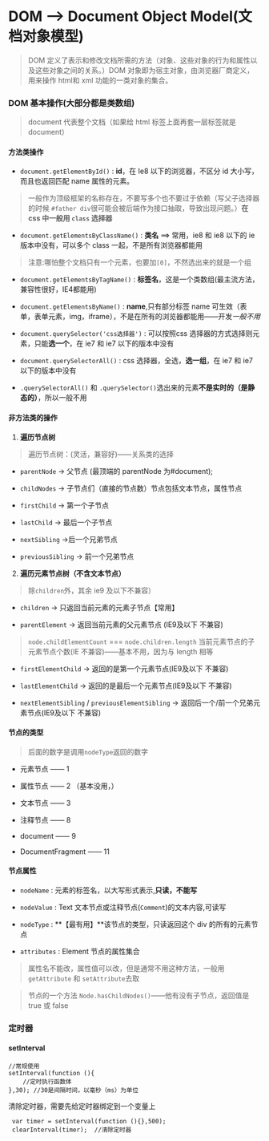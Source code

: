 #  DOM --> Document Object Model(文档对象模型)

> DOM 定义了表示和修改文档所需的方法（对象、这些对象的行为和属性以及这些对象之间的关系。）DOM 对象即为宿主对象，由浏览器厂商定义，用来操作 html和 xml 功能的一类对象的集合。

### DOM 基本操作(大部分都是类数组) 

> document 代表整个文档（如果给 html 标签上面再套一层标签就是 document）

#### 方法类操作

- `document.getElementById()` : **id**，在 Ie8 以下的浏览器，不区分 id 大小写，而且也返回匹配 name 属性的元素。

> 一般作为顶级框架的名称存在，不要写多个也不要过于依赖（写父子选择器的时候 `#father div`很可能会被后端作为接口抽取，导致出现问题。）**在 css 中一般用 `class` 选择器**


- `document.getElementsByClassName()` : **类名** ==> 常用，ie8 和 ie8 以下的 ie 版本中没有，可以多个 class 一起，不是所有浏览器都能用

> 注意:哪怕整个文档只有一个元素，也要加`[0]`，不然选出来的就是一个组

- `document.getElementsByTagName()` : **标签名**，这是一个类数组(最主流方法，兼容性很好，IE4都能用)

- `document.getElementsByName()` : **name**,只有部分标签 name 可生效（表单，表单元素，img，iframe），不是在所有的浏览器都能用——开发*一般不用*

- `document.querySelector('css选择器')` : 可以按照css 选择器的方式选择则元素，只能**选一个**，在 ie7 和 ie7 以下的版本中没有

- `document.querySelectorAll()` : css 选择器，全选，**选一组**，在 ie7 和 ie7 以下的版本中没有

- `.querySelectorAll()` 和 `.querySelector()`选出来的元素**不是实时的（是静态的）**，所以一般不用

#### 非方法类的操作

1. **遍历节点树**

> 遍历节点树：(灵活，兼容好)——关系类的选择

- `parentNode` → 父节点 (最顶端的 parentNode 为#document);

- `childNodes` → 子节点们（直接的节点数）节点包括文本节点，属性节点

- `firstChild` → 第一个子节点

- `lastChild` → 最后一个子节点

- `nextSibling` →后一个兄弟节点

- `previousSibling` → 前一个兄弟节点

2. **遍历元素节点树（不含文本节点）**

> 除`children`外，其余 ie9 及以下不兼容）

- `children` -> 只返回当前元素的元素子节点【常用】

- `parentElement` -> 返回当前元素的父元素节点 (IE9及以下 不兼容)

> `node.childElementCount` === `node.children.length` 当前元素节点的子元素节点个数(IE 不兼容)——基本不用，因为与 length 相等

- `firstElementChild` -> 返回的是第一个元素节点(IE9及以下 不兼容)

- `lastElementChild` -> 返回的是最后一个元素节点(IE9及以下 不兼容)

- `nextElementSibling` / `previousElementSibling` -> 返回后一个/前一个兄弟元素节点(IE9及以下 不兼容)

#### 节点的类型

> 后面的数字是调用`nodeType`返回的数字

- 元素节点 —— 1

- 属性节点 —— 2 （基本没用，）

- 文本节点 —— 3

- 注释节点 —— 8

- document —— 9

- DocumentFragment —— 11 

#### 节点属性

- `nodeName` : 元素的标签名，以大写形式表示,**只读，不能写**

- `nodeValue` : Text 文本节点或注释节点(`Comment`)的文本内容,可读写

- `nodeType` : **【最有用】**该节点的类型，只读返回这个 div 的所有的元素节点

- `attributes` : Element 节点的属性集合

> 属性名不能改，属性值可以改，但是通常不用这种方法，一般用 `getAttribute` 和 `setAttribute`去取

> 节点的一个方法 `Node.hasChildNodes()`——他有没有子节点，返回值是 true 或 false

### 定时器

#### setInterval

```
//常规使用
setInterval(function (){
    //定时执行函数体
},30); //30是间隔时间，以毫秒（ms）为单位
```
清除定时器，需要先给定时器绑定到一个变量上

```
 var timer = setInterval(function (){},500);
 clearInterval(timer);  //清除定时器
```